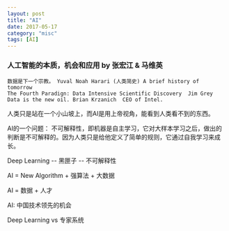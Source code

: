 ```yaml
---
layout: post
title: "AI"
date: 2017-05-17
category: "misc" 
tags: [AI]
---
```


### 人工智能的本质，机会和应用 by 张宏江 & 马维英

    数据是下一个宗教。 Yuval Noah Harari (人类简史) A brief history of tomorrow
    The Fourth Paradign: Data Intensive Scientific Discovery  Jim Grey
    Data is the new oil. Brian Krzanich  CEO of Intel.

人类只是站在一个小山坡上，而AI是用上帝视角，能看到人类看不到的东西。


AI的一个问题：
不可解释性，即机器是自主学习，它对大样本学习之后，做出的判断是不可解释的。因为人类只是给他定义了简单的规则，它通过自我学习来成长。 

Deep Learning -- 黑匣子 -- 不可解释性

AI = New Algorithm + 强算法 + 大数据

AI = 数据 + 人才

AI: 中国技术领先的机会

Deep Learning vs 专家系统
